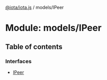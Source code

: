 [@iota/iota.js](../README.md) / models/IPeer

# Module: models/IPeer

## Table of contents

### Interfaces

- [IPeer](../interfaces/models_ipeer.ipeer.md)
